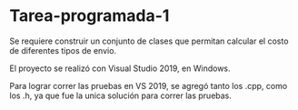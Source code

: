# Tarea-programada-1
Se requiere construir un conjunto de clases que permitan calcular el costo de diferentes tipos de envio.

El proyecto se realizó con Visual Studio 2019, en Windows.

Para lograr correr las pruebas en VS 2019, se agregó tanto los .cpp, como los .h, ya que fue la unica solución para correr las pruebas.
